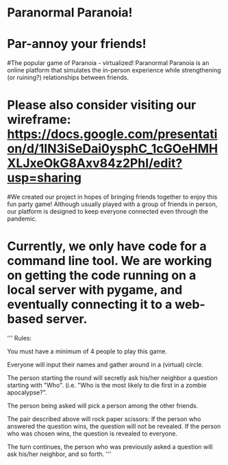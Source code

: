 # Paranormal Paranoia!

# Par-annoy your friends!

#The popular game of Paranoia - virtualized! Paranormal Paranoia is an online platform that simulates the in-person experience while strengthening (or ruining?) relationships between friends.

# Please also consider visiting our wireframe: https://docs.google.com/presentation/d/1IN3iSeDai0ysphC_1cGOeHMHXLJxeOkG8Axv84z2PhI/edit?usp=sharing 

#We created our project in hopes of bringing friends together to enjoy this fun party game! Although usually played with a group of friends in person, our platform is designed to keep everyone connected even through the pandemic. 

# Currently, we only have code for a command line tool. We are working on getting the code running on a local server with pygame, and eventually connecting it to a web-based server. 

'''
Rules:

You must have a minimum of 4 people to play this game.

Everyone will input their names and gather around in a (virtual) circle. 

The person starting the round will secretly ask his/her neighbor a question starting with "Who". 
(i.e. "Who is the most likely to die first in a zombie apocalypse?".

The person being asked will pick a person among the other friends.

The pair described above will rock paper scissors:
  If the person who answered the question wins, the question will not be revealed.
  If the person who was chosen wins, the question is revealed to everyone.
  
The turn continues, the person who was previously asked a question will ask his/her neighbor, and so forth.
'''
